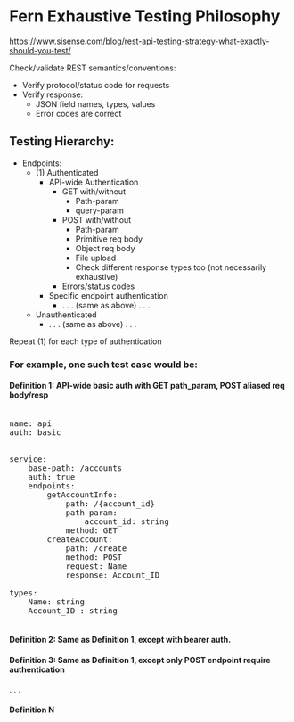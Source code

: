 # Fern Exhaustive Testing Philosophy

https://www.sisense.com/blog/rest-api-testing-strategy-what-exactly-should-you-test/

Check/validate REST semantics/conventions:
* Verify protocol/status code for requests
* Verify response:
  * JSON field names, types, values 
  * Error codes are correct 
    
## Testing Hierarchy: 
* Endpoints: 
  * (1) Authenticated
    *  API-wide Authentication 
       *  GET with/without 
          *  Path-param
          *  query-param
       *  POST with/without 
          *  Path-param
          *  Primitive req body
          *  Object req body
          *  File upload 
          *  Check different response types too (not necessarily exhaustive)
       * Errors/status codes 
    *  Specific endpoint authentication 
       *  . . . (same as above) . . . 
  * Unauthenticated 
    *  . . . (same as above) . . . 

Repeat (1) for each type of authentication

### For example, one such test case would be: 

#### Definition 1: API-wide basic auth with GET path_param, POST aliased req body/resp

<pre>
<!-- api.yml -->
name: api
auth: basic

<!-- definition1.yml -->
service: 
    base-path: /accounts
    auth: true
    endpoints: 
        getAccountInfo:
            path: /{account_id}
            path-param: 
                account_id: string
            method: GET
        createAccount: 
            path: /create
            method: POST 
            request: Name 
            response: Account_ID
            <!-- try different req/resp body types in same definition -->
types: 
    Name: string 
    Account_ID : string

</pre>
  
#### Definition 2: Same as Definition 1, except with bearer auth. 

#### Definition 3: Same as Definition 1, except only POST endpoint require authentication

. . . 

#### Definition N

